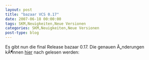 ```yaml
---
layout: post
title: "bazaar VCS 0.17"
date: 2007-06-18 00:00:00
tags: SKM,Neuigkeiten,Neue Versionen
categories: SKM,Neuigkeiten,Neue Versionen
post-type: blog
---
```

Es gibt nun die final Release bazaar 0.17.
Die genauen Ã„nderungen kÃ¶nnen <a href="https://launchpad.net/bzr/0.17/0.17" title="hier">hier</a> nach gelesen  werden:
